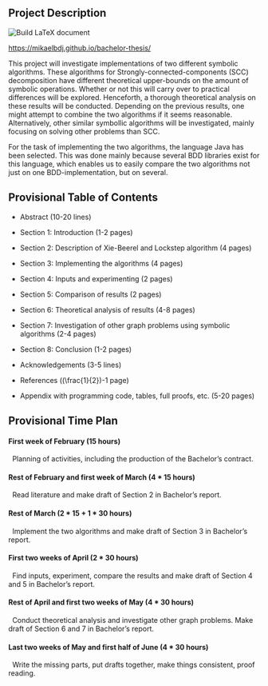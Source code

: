 Project Description
-------------------

![Build LaTeX document](https://github.com/mikaelbdj/bachelor-thesis/workflows/Build%20LaTeX%20document/badge.svg)

https://mikaelbdj.github.io/bachelor-thesis/

This project will investigate implementations of two different symbolic algorithms. These algorithms for Strongly-connected-components (SCC) decomposition have different theoretical upper-bounds on the amount of symbolic operations. Whether or not this will carry over to practical differences will be explored. Henceforth, a thorough theoretical analysis on these results will be conducted. Depending on the previous results, one might attempt to combine the two algorithms if it seems reasonable. Alternatively, other similar symbollic algorithms will be investigated, mainly focusing on solving other problems than SCC.

For the task of implementing the two algorithms, the language Java has been selected. This was done mainly because several BDD libraries exist for this language, which enables us to easily compare the two algorithms not just on one BDD-implementation, but on several.

Provisional Table of Contents
-----------------------------

-   Abstract (10-20 lines)

-   Section 1: Introduction (1-2 pages)

-   Section 2: Description of Xie-Beerel and Lockstep algorithm (4 pages)

-   Section 3: Implementing the algorithms (4 pages)

-   Section 4: Inputs and experimenting (2 pages)

-   Section 5: Comparison of results (2 pages)

-   Section 6: Theoretical analysis of results (4-8 pages)

-   Section 7: Investigation of other graph problems using symbolic algorithms (2-4 pages)

-   Section 8: Conclusion (1-2 pages)

-   Acknowledgements (3-5 lines)

-   References (\(\frac{1}{2}\)-1 page)

-   Appendix with programming code, tables, full proofs, etc. (5-20 pages)

Provisional Time Plan
---------------------

#### First week of February (15 hours)

 
Planning of activities, including the production of the Bachelor’s contract.

#### Rest of February and first week of March (<span>4 * 15</span> hours)

 
Read literature and make draft of Section 2 in Bachelor’s report.

#### Rest of March (<span>2 * 15 + 1 * 30</span> hours)

 
Implement the two algorithms and make draft of Section 3 in Bachelor’s report.

#### First two weeks of April (<span>2 * 30</span> hours)

 
Find inputs, experiment, compare the results and make draft of Section 4 and 5 in Bachelor’s report.

#### Rest of April and first two weeks of May (<span>4 * 30</span> hours)

 
Conduct theoretical analysis and investigate other graph problems. Make draft of Section 6 and 7 in Bachelor’s report.

#### Last two weeks of May and first half of June (<span>4 * 30</span> hours)

 
Write the missing parts, put drafts together, make things consistent, proof reading.
